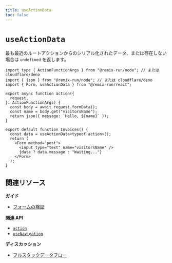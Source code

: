 ```yaml
---
title: useActionData
toc: false
---
```


# `useActionData`

最も最近のルートアクションからのシリアル化されたデータ、または存在しない場合は `undefined` を返します。

```tsx lines=[10,14]
import type { ActionFunctionArgs } from "@remix-run/node"; // または cloudflare/deno
import { json } from "@remix-run/node"; // または cloudflare/deno
import { Form, useActionData } from "@remix-run/react";

export async function action({
  request,
}: ActionFunctionArgs) {
  const body = await request.formData();
  const name = body.get("visitorsName");
  return json({ message: `Hello, ${name}` });
}

export default function Invoices() {
  const data = useActionData<typeof action>();
  return (
    <Form method="post">
      <input type="text" name="visitorsName" />
      {data ? data.message : "Waiting..."}
    </Form>
  );
}
```

## 関連リソース

**ガイド**

- [フォームの検証][form_validation]

**関連 API**

- [`action`][action]
- [`useNavigation`][use_navigation]

**ディスカッション**

- [フルスタックデータフロー][fullstack_data_flow]

[form_validation]: ../guides/form-validation
[action]: ../route/action
[use_navigation]: ../hooks/use-navigation
[fullstack_data_flow]: ../discussion/data-flow


